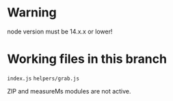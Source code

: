 # Warning
node version must be 14.x.x or lower!

# Working files in this branch
`index.js`
`helpers/grab.js`

ZIP and measureMs modules are not active.